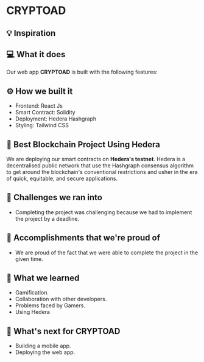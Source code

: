 # CRYPTOAD

## 💡 Inspiration

## 💻 What it does

Our web app **CRYPTOAD** is built with the following features:

## ⚙️ How we built it

- Frontend: React Js
- Smart Contract: Solidity
- Deployment: Hedera Hashgraph
- Styling: Tailwind CSS

## 🔐 Best Blockchain Project Using Hedera

We are deploying our smart contracts on **Hedera's testnet**. Hedera is a decentralised public network that use the Hashgraph consensus algorithm to get around the blockchain's conventional restrictions and usher in the era of quick, equitable, and secure applications.

## 🧠 Challenges we ran into

- Completing the project was challenging because we had to implement the project by a deadline.

## 🏅 Accomplishments that we're proud of

- We are proud of the fact that we were able to complete the project in the given time.

## 📖 What we learned
- Gamification.
- Collaboration with other developers.
- Problems faced by Gamers.
- Using Hedera

## 🚀 What's next for CRYPTOAD

- Building a mobile app.
- Deploying the web app.

